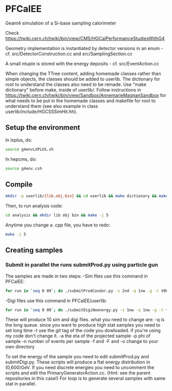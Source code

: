# PFCalEE

Geant4 simulation of a Si-base sampling calorimeter

Check https://twiki.cern.ch/twiki/bin/view/CMS/HGCalPerformanceStudiesWithG4

Geometry implementation is instantiated by detector versions in an enum - cf. src/DetectorConstruction.cc and src/SamplingSection.cc

A small ntuple is stored with the energy deposits - cf. src/EventAction.cc

When changing the TTree content, adding homemade classes rather than
simple objects, the classes should be added to userlib. The dictionary
for root to understand the classes also need to be remade. Use "make
dictionary" before make, inside of userlib/. Follow instructions in
https://twiki.cern.ch/twiki/bin/view/Sandbox/AnnemarieMagnanSandbox
for what needs to be put in the homemade classes and makefile for root to
understand them (see also example in class userlib/include/HGCSSSimHit.hh).

## Setup the environment
In lxplus, do:
```bash
source g4envLXPLUS.sh
```
In hepcms, do:
```bash
source g4env.csh
```
## Compile
```bash
mkdir -p userlib/{lib,obj,bin} && cd userlib && make dictionary && make -j 5 && cd - && make -j 5
```
Then, to run analysis code:
```bash
cd analysis && mkdir lib obj bin && make -j 5
```
Anytime you change a .cpp file, you have to redo:
```bash
make -j 5
```

## Creating samples
### Submit in parallel the runs submitProd.py using particle gun
The samples are made in two steps:
-Sim files use this command in PFCalEE:
```bash
for run in `seq 0 09`; do ./submitProdCondor.py -s 2nd -q 1nw -g -t V08-00-00 -r $run -v 63 -m 2 -a 1.7 -b 3.8 -d gamma -f "" -F "" -n 250 -o /eos/home-c/chpapage/gamma -e /eos/home-c/chpapage/gamma; done
```

-Digi files use this command in PFCalEE/userlib:
```bash
for run in `seq 0 09`; do ./submitDigiNoenergy.py -s 1nw -q 1nw -g -t testV8 -r $run -v 63 -m 2 -a 1.7 -b 3.8 -d gamma -n -1 -o /eos/home-c/chpapage/gamma -e /eos/home-c/chpapage/gamma -E /eos/home-c/chpapage/gamma; done
```

These will produce 10 sim and digi files. what you need to change are:
-q is the long queue. since you want to produce high stat samples you need to set long time
-t  use the git tag of the code you dowloaded. if you're using my code don't change it.
-a the eta of the projected sample
-p phi of sample
-n number of events per sample
-f and -F and -o change to your own directory

To set the energy of the sample you need to edit submitProd.py and submitDigi.py.
These scripts will produce a flat energy distribution in (0,600)GeV.
If you need discrete energies you need to uncomment the scripts and edit the PrimaryGeneratorAction.cc.
(Hint: see the parent repositories in this case!)
For loop is to generate several samples with same stat in parallel.
